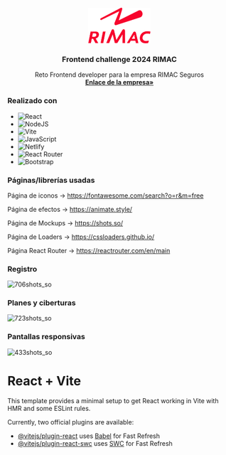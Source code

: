 <br />
<div align="center">
  <a href="https://github.com/gatodemontecristo/frontend_challenge_2023_RIMAC">
     <img src="https://github.com/gatodemontecristo/frontend_challenge_2023_RIMAC/blob/main/public/images/logo_white.png" alt="Logo" width="140" height="80">
  </a>

<h3 align="center">Frontend challenge 2024 RIMAC</h3>

  <p align="center">
    Reto Frontend developer para la empresa RIMAC Seguros
    <br />
    <a href="https://www.rimac.com/"><strong>Enlace de la empresa»</strong></a>
    <br />
  </p>
</div>

### Realizado con

* ![React](https://img.shields.io/badge/react-%2320232a.svg?style=for-the-badge&logo=react&logoColor=%2361DAFB)
* ![NodeJS](https://img.shields.io/badge/node.js-6DA55F?style=for-the-badge&logo=node.js&logoColor=white)
* 	![Vite](https://img.shields.io/badge/vite-%23646CFF.svg?style=for-the-badge&logo=vite&logoColor=white)
* 	![JavaScript](https://img.shields.io/badge/javascript-%23323330.svg?style=for-the-badge&logo=javascript&logoColor=%23F7DF1E)
* 	![Netlify](https://img.shields.io/badge/netlify-%23000000.svg?style=for-the-badge&logo=netlify&logoColor=#00C7B7)
* 	![React Router](https://img.shields.io/badge/React_Router-CA4245?style=for-the-badge&logo=react-router&logoColor=white)
* 	![Bootstrap](https://img.shields.io/badge/bootstrap-%238511FA.svg?style=for-the-badge&logo=bootstrap&logoColor=white)

### Páginas/librerías usadas

Página de iconos -> https://fontawesome.com/search?o=r&m=free

Página de efectos -> https://animate.style/

Página de Mockups -> https://shots.so/

Página de Loaders -> https://cssloaders.github.io/

Página React Router -> https://reactrouter.com/en/main

### Registro

![706shots_so](https://github.com/gatodemontecristo/frontend_challenge_2023_RIMAC/assets/61488294/46590755-faca-45c3-bc7e-959d3484521c)


### Planes y ciberturas

![723shots_so](https://github.com/gatodemontecristo/frontend_challenge_2023_RIMAC/assets/61488294/2d002ffe-2c64-4c95-8257-2a16e746f322)


### Pantallas responsivas

![433shots_so](https://github.com/gatodemontecristo/frontend_challenge_2023_RIMAC/assets/61488294/b3f490c2-4604-4153-b4ce-6285025db4ea)


# React + Vite

This template provides a minimal setup to get React working in Vite with HMR and some ESLint rules.

Currently, two official plugins are available:

- [@vitejs/plugin-react](https://github.com/vitejs/vite-plugin-react/blob/main/packages/plugin-react/README.md) uses [Babel](https://babeljs.io/) for Fast Refresh
- [@vitejs/plugin-react-swc](https://github.com/vitejs/vite-plugin-react-swc) uses [SWC](https://swc.rs/) for Fast Refresh
